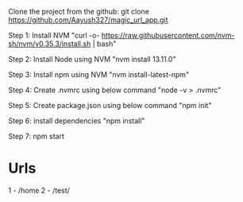 Clone the project from the github:
    git clone https://github.com/Aayush327/magic_url_app.git

Step 1: Install NVM
"curl -o- https://raw.githubusercontent.com/nvm-sh/nvm/v0.35.3/install.sh | bash"

Step 2: Install Node using NVM
"nvm install 13.11.0"

Step 3: Install npm using NVM
"nvm install-latest-npm"

Step 4: Create .nvmrc using below command
"node -v > .nvmrc"

Step 5: Create package.json using below command
"npm init"

Step 6: install dependencies
"npm install"

Step 7: npm start

# Urls

1 - /home
2 - /test/<url>